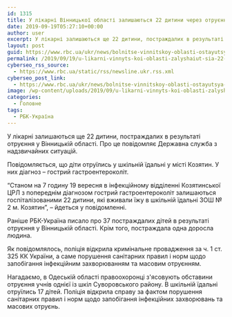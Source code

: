 ```yaml
---
id: 1315
title: У лікарні Вінницької області залишаються 22 дитини через отруєння
date: 2019-09-19T05:27:10+00:00
author: user
excerpt: У лікарні залишаються ще 22 дитини, постраждалих в результаті отруєння у Вінницькій області. Про це повідомляє Державна служба з надзвичайних ситуацій....
layout: post
guid: https://www.rbc.ua/ukr/news/bolnitse-vinnitskoy-oblasti-ostayutsya-22-1568869972.html
permalink: /2019/09/19/u-likarni-vinnyts-koi-oblasti-zalyshaiut-sia-22-dytyny-cherez-otruiennia/
cyberseo_rss_source:
  - https://www.rbc.ua/static/rss/newsline.ukr.rss.xml
cyberseo_post_link:
  - https://www.rbc.ua/ukr/news/bolnitse-vinnitskoy-oblasti-ostayutsya-22-1568869972.html
image: /wp-content/uploads/2019/09/u-likarni-vinnyts-koi-oblasti-zalyshaiut-sia-22-dytyny-cherez-otruiennia.jpg
categories:
  - Головне
tags:
  - РБК-Україна
---
```

У лікарні залишаються ще 22 дитини, постраждалих в результаті отруєння у Вінницькій області. Про це повідомляє Державна служба з надзвичайних ситуацій.

Повідомляється, що діти отруїлись у шкільній їдальні у місті Козятин. У них діагноз &#8211; гострий гастроентероколіт.

&#8220;Станом на 7 годину 19 вересня в інфекційному відділенні Козятинської ЦРЛ з попереднім діагнозом гострий гастроентероколіт залишаються госпіталізованими 22 дитини, які вживали їжу в шкільній їдальні ЗОШ № 2 м. Козятин&#8221;, &#8211; йдеться у повідомленні.

Раніше РБК-Україна писало про 37 постраждалих дітей в результаті отруєння у Вінницькій області. Крім того, постраждала одна доросла людина.

Як повідомлялось, поліція відкрила кримінальне провадження за ч. 1 ст. 325 КК України, а саме порушення санітарних правил і норм щодо запобігання інфекційним захворюванням та масовим отруєнням.

Нагадаємо, в Одеській області правоохоронці з'ясовують обставини отруєння учнів однієї із шкіл Суворовського району. В шкільній їдальні отруїлись 17 дітей. Поліція відкрила справу за фактом порушення санітарних правил і норм щодо запобігання інфекційних захворювань та масових отруєнь.
